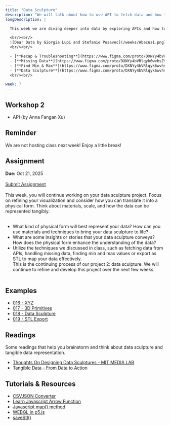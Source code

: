 ```yaml
---
title: "Data Sculpture"
description: "We will talk about how to use API to fetch data and how to create tangible data sculptures."
longDescription: |

  This week we are diving deeper into data by exploring APIs and how to fetch data from external sources. We will also discuss the concept of data sculpture, where we translate data into physical forms.

  <br/><br/>
  ![Dear Data by Giorgia Lupi and Stefanie Posavec](/weeks/Abacus1.png)
  <br/><br/>

  - [**Recap & Troubleshooting**](https://www.figma.com/proto/DXNYy4bVRlqyk6wvhsZtgT/-Tech-A--Week-7?page-id=0%3A1&node-id=6005-52&viewport=259%2C4433%2C0.13&t=GwQXXCErMxK6RY5r-1&scaling=contain&content-scaling=fixed)
  - [**Missing Data**](https://www.figma.com/proto/DXNYy4bVRlqyk6wvhsZtgT/-Tech-A--Week-7?page-id=0%3A1&node-id=12006-77&viewport=259%2C4433%2C0.13&t=GwQXXCErMxK6RY5r-1&scaling=contain&content-scaling=fixed/)
  - [**Find Min & Max**](https://www.figma.com/proto/DXNYy4bVRlqyk6wvhsZtgT/-Tech-A--Week-7?page-id=0%3A1&node-id=14001-613&viewport=259%2C4433%2C0.13&t=GwQXXCErMxK6RY5r-1&scaling=contain&content-scaling=fixed)
  - [**Data Sculpture**](https://www.figma.com/proto/DXNYy4bVRlqyk6wvhsZtgT/-Tech-A--Week-7?page-id=0%3A1&node-id=14001-1252&viewport=259%2C4433%2C0.13&t=GwQXXCErMxK6RY5r-1&scaling=contain&content-scaling=fixed)
  <br/><br/>

week: 7
---
```


## Workshop 2

- API (by Anna Fangan Xu)

## Reminder

We are not hosting class next week! Enjoy a little break!

## Assignment

**Due:** Oct 21, 2025
<br/><br/>
<a class="btn-primary" href="https://forms.gle/Fev6UZQf8z8rzyUg9">Submit Assignment</a>
<br/><br/>
This week, you will continue working on your data sculpture project. Focus on refining your visualization and consider how you can translate it into a physical form. Think about materials, scale, and how the data can be represented tangibly.
<br/><br/>

- What kind of physical form will best represent your data? How can you use materials and techniques to bring your data sculpture to life?
- What are some insights or stories that your data sculpture conveys? How does the physical form enhance the understanding of the data?
- Utilize the techniques we discussed in class, such as fetching data from APIs, handling missing data, finding min and max values or export as STL to map your data effectively.
  <br/>
  This is the continuing process of our project 2: data sculpture. We will continue to refine and develop this project over the next few weeks.
  <br/><br/>

## Examples

- [016 - XYZ](https://editor.p5js.org/munusshih/sketches/Hqc375n07)
- [017 - 3D Primitives](https://editor.p5js.org/munusshih/sketches/4vMJdVxbK)
- [018 - Data Sculpture](https://editor.p5js.org/munusshih/sketches/u04wPjUV7)
- [019 - STL Export](https://editor.p5js.org/munusshih/sketches/yiDcxYyKH)

## Readings

Some readings that help you brainstorm and think about data sculpture and tangible data representation.

- [Thoughts On Designing Data Sculptures - MIT MEDIA LAB](https://civic.mit.edu/index.html%3Fp=2555.html)
- [Tangible Data - From Data to Action](https://tangibledata.xyz/)

## Tutorials & Resources

- [CSVJSON Converter](https://csvjson.com/)
- [Learn Javascript Arrow Function](https://www.youtube.com/watch?v=fRRRkognpOs)
- [Javascript map() method](https://www.youtube.com/watch?v=xNQH1NbZQ0E)
- [WEBGL in p5.js](https://www.youtube.com/watch?v=nqiKWXUX-o8&list=PLRqwX-V7Uu6bPhi8sS1hHJ77n3zRO9FR_)
- [saveStl()](https://p5js.org/reference/p5.Geometry/saveStl/)
